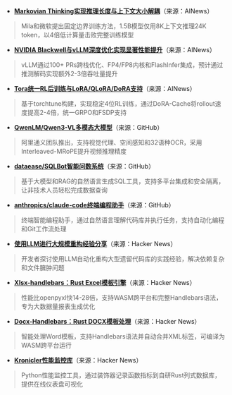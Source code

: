 - **[Markovian Thinking实现推理长度与上下文大小解耦](https://twitter.com/jiqizhixin/status/1976466786565656986)**（来源：AINews）  
> Mila和微软提出固定边界训练方法，1.5B模型仅用8K上下文推理24K token，以4倍低计算量击败完整训练模型

- **[NVIDIA Blackwell与vLLM深度优化实现显著性能提升](https://twitter.com/mgoin_/status/1976452383258648972)**（来源：AINews）  
> vLLM通过100+ PRs跨栈优化、FP4/FP8内核和FlashInfer集成，预计通过推测解码实现额外2-3倍吞吐量提升

- **[Tora统一RL后训练与LoRA/QLoRA/DoRA支持](https://twitter.com/gm8xx8/status/1976443792850092464)**（来源：AINews）  
> 基于torchtune构建，实现稳定4位RL训练，通过DoRA-Cache将rollout速度提高2-4倍，统一GRPO和FSDP支持

- **[QwenLM/Qwen3-VL多模态大模型](https://github.com/QwenLM/Qwen3-VL)**（来源：GitHub）  
> 阿里通义团队推出，支持视觉代理、空间感知和32语种OCR，采用Interleaved-MRoPE提升视频推理精度

- **[dataease/SQLBot智能问数系统](https://github.com/dataease/SQLBot)**（来源：GitHub）  
> 基于大模型和RAG的自然语言生成SQL工具，支持多平台集成和安全隔离，让非技术人员轻松完成数据查询

- **[anthropics/claude-code终端编程助手](https://github.com/anthropics/claude-code)**（来源：GitHub）  
> 终端智能编程助手，通过自然语言理解代码库并执行任务，支持自动化编程和Git工作流处理

- **[使用LLM进行大规模重构经验分享](https://news.ycombinator.com/item?id=45561323)**（来源：Hacker News）  
> 开发者探讨使用LLM自动化重构大型遗留代码库的实践经验，解决依赖复杂和文件臃肿问题

- **[Xlsx-handlebars：Rust Excel模板引擎](https://news.ycombinator.com/item?id=45556064)**（来源：Hacker News）  
> 性能比openpyxl快14-28倍，支持WASM跨平台和完整Handlebars语法，专为大数据量报表生成优化

- **[Docx-Handlebars：Rust DOCX模板处理](https://news.ycombinator.com/item?id=45556057)**（来源：Hacker News）  
> 智能处理Word模板，支持Handlebars语法并自动合并XML标签，可编译为WASM跨平台运行

- **[Kronicler性能监控库](https://news.ycombinator.com/item?id=45560326)**（来源：Hacker News）  
> Python性能监控工具，通过装饰器记录函数指标到自研Rust列式数据库，提供在线仪表盘可视化
